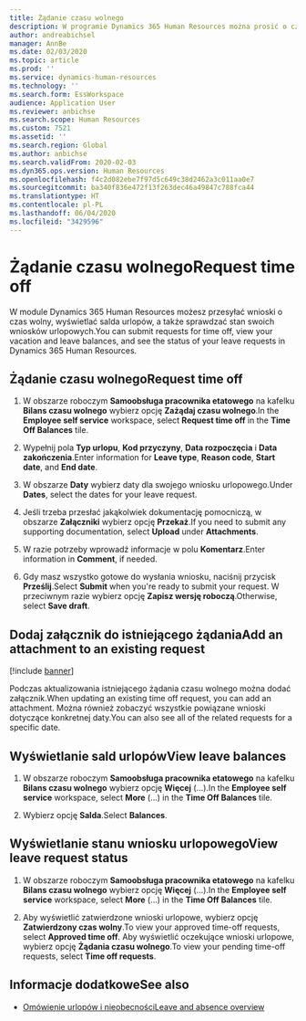 ```yaml
---
title: Żądanie czasu wolnego
description: W programie Dynamics 365 Human Resources można prosić o czas wolny.
author: andreabichsel
manager: AnnBe
ms.date: 02/03/2020
ms.topic: article
ms.prod: ''
ms.service: dynamics-human-resources
ms.technology: ''
ms.search.form: EssWorkspace
audience: Application User
ms.reviewer: anbichse
ms.search.scope: Human Resources
ms.custom: 7521
ms.assetid: ''
ms.search.region: Global
ms.author: anbichse
ms.search.validFrom: 2020-02-03
ms.dyn365.ops.version: Human Resources
ms.openlocfilehash: f4c2d082ebe7f97d5c649c38d2462a3c011aa0e7
ms.sourcegitcommit: ba340f836e472f13f263dec46a49847c788fca44
ms.translationtype: HT
ms.contentlocale: pl-PL
ms.lasthandoff: 06/04/2020
ms.locfileid: "3429596"
---
```

# <a name="request-time-off"></a><span data-ttu-id="c4532-103">Żądanie czasu wolnego</span><span class="sxs-lookup"><span data-stu-id="c4532-103">Request time off</span></span>

<span data-ttu-id="c4532-104">W module Dynamics 365 Human Resources możesz przesyłać wnioski o czas wolny, wyświetlać salda urlopów, a także sprawdzać stan swoich wniosków urlopowych.</span><span class="sxs-lookup"><span data-stu-id="c4532-104">You can submit requests for time off, view your vacation and leave balances, and see the status of your leave requests in Dynamics 365 Human Resources.</span></span>

## <a name="request-time-off"></a><span data-ttu-id="c4532-105">Żądanie czasu wolnego</span><span class="sxs-lookup"><span data-stu-id="c4532-105">Request time off</span></span>

1. <span data-ttu-id="c4532-106">W obszarze roboczym **Samoobsługa pracownika etatowego** na kafelku **Bilans czasu wolnego** wybierz opcję **Zażądaj czasu wolnego**.</span><span class="sxs-lookup"><span data-stu-id="c4532-106">In the **Employee self service** workspace, select **Request time off** in the **Time Off Balances** tile.</span></span>

2. <span data-ttu-id="c4532-107">Wypełnij pola **Typ urlopu**, **Kod przyczyny**, **Data rozpoczęcia** i **Data zakończenia**.</span><span class="sxs-lookup"><span data-stu-id="c4532-107">Enter information for **Leave type**, **Reason code**, **Start date**, and **End date**.</span></span>

3. <span data-ttu-id="c4532-108">W obszarze **Daty** wybierz daty dla swojego wniosku urlopowego.</span><span class="sxs-lookup"><span data-stu-id="c4532-108">Under **Dates**, select the dates for your leave request.</span></span>

4. <span data-ttu-id="c4532-109">Jeśli trzeba przesłać jakąkolwiek dokumentację pomocniczą, w obszarze **Załączniki** wybierz opcję **Przekaż**.</span><span class="sxs-lookup"><span data-stu-id="c4532-109">If you need to submit any supporting documentation, select **Upload** under **Attachments**.</span></span>

5. <span data-ttu-id="c4532-110">W razie potrzeby wprowadź informacje w polu **Komentarz**.</span><span class="sxs-lookup"><span data-stu-id="c4532-110">Enter information in **Comment**, if needed.</span></span>

6. <span data-ttu-id="c4532-111">Gdy masz wszystko gotowe do wysłania wniosku, naciśnij przycisk **Prześlij**.</span><span class="sxs-lookup"><span data-stu-id="c4532-111">Select **Submit** when you're ready to submit your request.</span></span> <span data-ttu-id="c4532-112">W przeciwnym razie wybierz opcję **Zapisz wersję roboczą**.</span><span class="sxs-lookup"><span data-stu-id="c4532-112">Otherwise, select **Save draft**.</span></span>

## <a name="add-an-attachment-to-an-existing-request"></a><span data-ttu-id="c4532-113">Dodaj załącznik do istniejącego żądania</span><span class="sxs-lookup"><span data-stu-id="c4532-113">Add an attachment to an existing request</span></span>

[!include [banner](includes/preview-feature.md)]

<span data-ttu-id="c4532-114">Podczas aktualizowania istniejącego żądania czasu wolnego można dodać załącznik.</span><span class="sxs-lookup"><span data-stu-id="c4532-114">When updating an existing time off request, you can add an attachment.</span></span> <span data-ttu-id="c4532-115">Można również zobaczyć wszystkie powiązane wnioski dotyczące konkretnej daty.</span><span class="sxs-lookup"><span data-stu-id="c4532-115">You can also see all of the related requests for a specific date.</span></span> 

## <a name="view-leave-balances"></a><span data-ttu-id="c4532-116">Wyświetlanie sald urlopów</span><span class="sxs-lookup"><span data-stu-id="c4532-116">View leave balances</span></span>

1. <span data-ttu-id="c4532-117">W obszarze roboczym **Samoobsługa pracownika etatowego** na kafelku **Bilans czasu wolnego** wybierz opcję **Więcej** (...).</span><span class="sxs-lookup"><span data-stu-id="c4532-117">In the **Employee self service** workspace, select **More** (...) in the **Time Off Balances** tile.</span></span>

2. <span data-ttu-id="c4532-118">Wybierz opcję **Salda**.</span><span class="sxs-lookup"><span data-stu-id="c4532-118">Select **Balances**.</span></span>

## <a name="view-leave-request-status"></a><span data-ttu-id="c4532-119">Wyświetlanie stanu wniosku urlopowego</span><span class="sxs-lookup"><span data-stu-id="c4532-119">View leave request status</span></span>

1. <span data-ttu-id="c4532-120">W obszarze roboczym **Samoobsługa pracownika etatowego** na kafelku **Bilans czasu wolnego** wybierz opcję **Więcej** (...).</span><span class="sxs-lookup"><span data-stu-id="c4532-120">In the **Employee self service** workspace, select **More** (...) in the **Time Off Balances** tile.</span></span>

2. <span data-ttu-id="c4532-121">Aby wyświetlić zatwierdzone wnioski urlopowe, wybierz opcję **Zatwierdzony czas wolny**.</span><span class="sxs-lookup"><span data-stu-id="c4532-121">To view your approved time-off requests, select **Approved time off**.</span></span> <span data-ttu-id="c4532-122">Aby wyświetlić oczekujące wnioski urlopowe, wybierz opcję **Żądania czasu wolnego**.</span><span class="sxs-lookup"><span data-stu-id="c4532-122">To view your pending time-off requests, select **Time off requests**.</span></span>

## <a name="see-also"></a><span data-ttu-id="c4532-123">Informacje dodatkowe</span><span class="sxs-lookup"><span data-stu-id="c4532-123">See also</span></span>

- [<span data-ttu-id="c4532-124">Omówienie urlopów i nieobecności</span><span class="sxs-lookup"><span data-stu-id="c4532-124">Leave and absence overview</span></span>](hr-leave-and-absence-overview.md)
